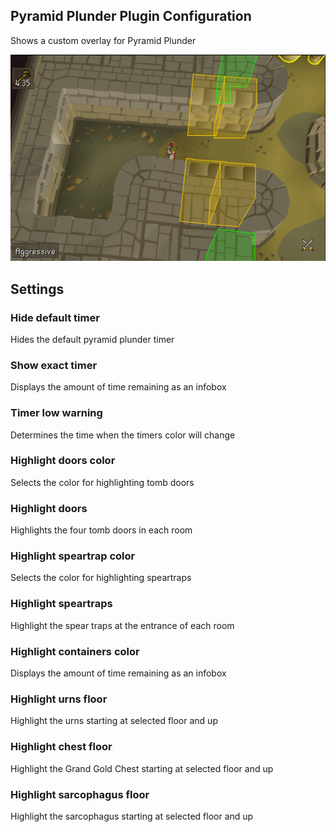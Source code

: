 ## Pyramid Plunder Plugin Configuration
Shows a custom overlay for Pyramid Plunder

![Pyramid Plunder plugin](img/pyramid-plunder/pyramid_plunder_example.gif)

## Settings
### Hide default timer
Hides the default pyramid plunder timer

### Show exact timer
Displays the amount of time remaining as an infobox

### Timer low warning
Determines the time when the timers color will change

### Highlight doors color
Selects the color for highlighting tomb doors

### Highlight doors
Highlights the four tomb doors in each room

### Highlight speartrap color
Selects the color for highlighting speartraps

### Highlight speartraps
Highlight the spear traps at the entrance of each room

### Highlight containers color
Displays the amount of time remaining as an infobox

### Highlight urns floor
Highlight the urns starting at selected floor and up

### Highlight chest floor
Highlight the Grand Gold Chest starting at selected floor and up

### Highlight sarcophagus floor
Highlight the sarcophagus starting at selected floor and up
